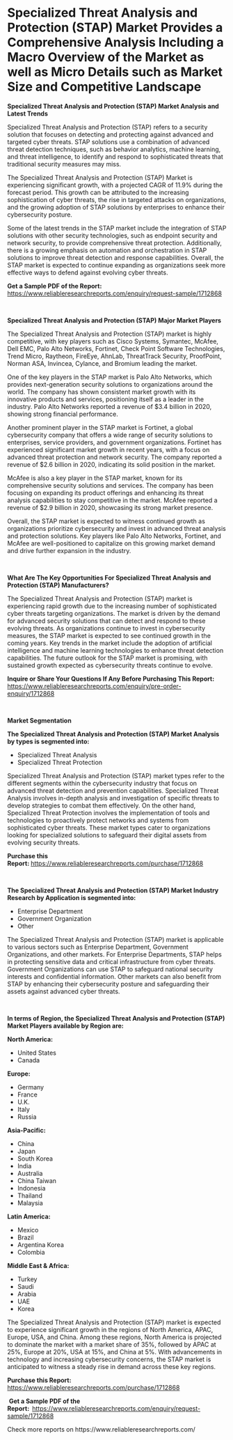 <p><h1>Specialized Threat Analysis and Protection (STAP) Market Provides a Comprehensive Analysis Including a Macro Overview of the Market as well as Micro Details such as Market Size and Competitive Landscape</h1></p><p><strong>Specialized Threat Analysis and Protection (STAP) Market Analysis and Latest Trends</strong></p>
<p><p>Specialized Threat Analysis and Protection (STAP) refers to a security solution that focuses on detecting and protecting against advanced and targeted cyber threats. STAP solutions use a combination of advanced threat detection techniques, such as behavior analytics, machine learning, and threat intelligence, to identify and respond to sophisticated threats that traditional security measures may miss.</p><p>The Specialized Threat Analysis and Protection (STAP) Market is experiencing significant growth, with a projected CAGR of 11.9% during the forecast period. This growth can be attributed to the increasing sophistication of cyber threats, the rise in targeted attacks on organizations, and the growing adoption of STAP solutions by enterprises to enhance their cybersecurity posture.</p><p>Some of the latest trends in the STAP market include the integration of STAP solutions with other security technologies, such as endpoint security and network security, to provide comprehensive threat protection. Additionally, there is a growing emphasis on automation and orchestration in STAP solutions to improve threat detection and response capabilities. Overall, the STAP market is expected to continue expanding as organizations seek more effective ways to defend against evolving cyber threats.</p></p>
<p><strong>Get a Sample PDF of the Report:&nbsp;</strong> <a href="https://www.reliableresearchreports.com/enquiry/request-sample/1712868">https://www.reliableresearchreports.com/enquiry/request-sample/1712868</a></p>
<p>&nbsp;</p>
<p><strong>Specialized Threat Analysis and Protection (STAP) Major Market Players</strong></p>
<p><p>The Specialized Threat Analysis and Protection (STAP) market is highly competitive, with key players such as Cisco Systems, Symantec, McAfee, Dell EMC, Palo Alto Networks, Fortinet, Check Point Software Technologies, Trend Micro, Raytheon, FireEye, AhnLab, ThreatTrack Security, ProofPoint, Norman ASA, Invincea, Cylance, and Bromium leading the market.</p><p>One of the key players in the STAP market is Palo Alto Networks, which provides next-generation security solutions to organizations around the world. The company has shown consistent market growth with its innovative products and services, positioning itself as a leader in the industry. Palo Alto Networks reported a revenue of $3.4 billion in 2020, showing strong financial performance.</p><p>Another prominent player in the STAP market is Fortinet, a global cybersecurity company that offers a wide range of security solutions to enterprises, service providers, and government organizations. Fortinet has experienced significant market growth in recent years, with a focus on advanced threat protection and network security. The company reported a revenue of $2.6 billion in 2020, indicating its solid position in the market.</p><p>McAfee is also a key player in the STAP market, known for its comprehensive security solutions and services. The company has been focusing on expanding its product offerings and enhancing its threat analysis capabilities to stay competitive in the market. McAfee reported a revenue of $2.9 billion in 2020, showcasing its strong market presence.</p><p>Overall, the STAP market is expected to witness continued growth as organizations prioritize cybersecurity and invest in advanced threat analysis and protection solutions. Key players like Palo Alto Networks, Fortinet, and McAfee are well-positioned to capitalize on this growing market demand and drive further expansion in the industry.</p></p>
<p>&nbsp;</p>
<p><strong>What Are The Key Opportunities For Specialized Threat Analysis and Protection (STAP) Manufacturers?</strong></p>
<p><p>The Specialized Threat Analysis and Protection (STAP) market is experiencing rapid growth due to the increasing number of sophisticated cyber threats targeting organizations. The market is driven by the demand for advanced security solutions that can detect and respond to these evolving threats. As organizations continue to invest in cybersecurity measures, the STAP market is expected to see continued growth in the coming years. Key trends in the market include the adoption of artificial intelligence and machine learning technologies to enhance threat detection capabilities. The future outlook for the STAP market is promising, with sustained growth expected as cybersecurity threats continue to evolve.</p></p>
<p><strong>Inquire or Share Your Questions If Any Before Purchasing This Report:</strong> <a href="https://www.reliableresearchreports.com/enquiry/pre-order-enquiry/1712868">https://www.reliableresearchreports.com/enquiry/pre-order-enquiry/1712868</a></p>
<p>&nbsp;</p>
<p><strong>Market Segmentation</strong></p>
<p><strong>The Specialized Threat Analysis and Protection (STAP) Market Analysis by types is segmented into:</strong></p>
<p><ul><li>Specialized Threat Analysis</li><li>Specialized Threat Protection</li></ul></p>
<p><p>Specialized Threat Analysis and Protection (STAP) market types refer to the different segments within the cybersecurity industry that focus on advanced threat detection and prevention capabilities. Specialized Threat Analysis involves in-depth analysis and investigation of specific threats to develop strategies to combat them effectively. On the other hand, Specialized Threat Protection involves the implementation of tools and technologies to proactively protect networks and systems from sophisticated cyber threats. These market types cater to organizations looking for specialized solutions to safeguard their digital assets from evolving security threats.</p></p>
<p><strong>Purchase this Report:&nbsp;</strong><a href="https://www.reliableresearchreports.com/purchase/1712868">https://www.reliableresearchreports.com/purchase/1712868</a></p>
<p>&nbsp;</p>
<p><strong>The Specialized Threat Analysis and Protection (STAP) Market Industry Research by Application is segmented into:</strong></p>
<p><ul><li>Enterprise Department</li><li>Government Organization</li><li>Other</li></ul></p>
<p><p>The Specialized Threat Analysis and Protection (STAP) market is applicable to various sectors such as Enterprise Department, Government Organizations, and other markets. For Enterprise Departments, STAP helps in protecting sensitive data and critical infrastructure from cyber threats. Government Organizations can use STAP to safeguard national security interests and confidential information. Other markets can also benefit from STAP by enhancing their cybersecurity posture and safeguarding their assets against advanced cyber threats.</p></p>
<p>&nbsp;</p>
<p><strong>In terms of Region, the Specialized Threat Analysis and Protection (STAP) Market Players available by Region are:</strong></p>
<p>
    <p> <strong> North America: </strong>
        <ul>
            <li>United States</li>
            <li>Canada</li>
        </ul>
        </p> 
    <p> <strong> Europe: </strong>
        <ul>
            <li>Germany</li>
            <li>France</li>
            <li>U.K.</li>
            <li>Italy</li>
            <li>Russia</li>
        </ul>
        </p> 
    <p> <strong> Asia-Pacific: </strong>
        <ul>
            <li>China</li>
            <li>Japan</li>
            <li>South Korea</li>
            <li>India</li>
            <li>Australia</li>
            <li>China Taiwan</li>
            <li>Indonesia</li>
            <li>Thailand</li>
            <li>Malaysia</li>
        </ul>
        </p> 
    <p> <strong> Latin America: </strong>
        <ul>
            <li>Mexico</li>
            <li>Brazil</li>
            <li>Argentina Korea</li>
            <li>Colombia</li>
        </ul>
        </p> 
    <p> <strong> Middle East & Africa: </strong>
        <ul>
            <li>Turkey</li>
            <li>Saudi</li>
            <li>Arabia</li>
            <li>UAE</li>
            <li>Korea</li>
        </ul>
    </p>
    </p>
<p><p>The Specialized Threat Analysis and Protection (STAP) market is expected to experience significant growth in the regions of North America, APAC, Europe, USA, and China. Among these regions, North America is projected to dominate the market with a market share of 35%, followed by APAC at 25%, Europe at 20%, USA at 15%, and China at 5%. With advancements in technology and increasing cybersecurity concerns, the STAP market is anticipated to witness a steady rise in demand across these key regions.</p></p>
<p><strong>Purchase this Report: </strong><a href="https://www.reliableresearchreports.com/purchase/1712868">https://www.reliableresearchreports.com/purchase/1712868</a></p>
<p>&nbsp;<strong>Get a Sample PDF of the Report:&nbsp;&nbsp;</strong><a href="https://www.reliableresearchreports.com/enquiry/request-sample/1712868">https://www.reliableresearchreports.com/enquiry/request-sample/1712868</a></p>
<p><strong></strong></p>
<p>Check more reports on https://www.reliableresearchreports.com/</p>